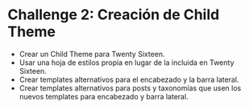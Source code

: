 # Challenge 2: Creación de Child Theme

* Crear un Child Theme para Twenty Sixteen.
* Usar una hoja de estilos propia en lugar de la incluida en Twenty Sixteen.
* Crear templates alternativos para el encabezado y la barra lateral.
* Crear templates alternativos para posts y taxonomías que usen los nuevos templates para encabezado y barra lateral.
